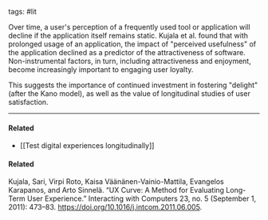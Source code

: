 tags: #lit 

Over time, a user's perception of a frequently used tool or application will decline if the application itself remains static. Kujala et al. found that with prolonged usage of an application, the impact of "perceived usefulness" of the application declined as a predictor of the attractiveness of software. Non-instrumental factors, in turn, including attractiveness and enjoyment, become increasingly important to engaging user loyalty. 

This suggests the importance of continued investment in fostering "delight" (after the Kano model), as well as the value of longitudinal studies of user satisfaction. 

---
#### Related
- [[Test digital experiences longitudinally]]

#### Related
Kujala, Sari, Virpi Roto, Kaisa Väänänen-Vainio-Mattila, Evangelos Karapanos, and Arto Sinnelä. “UX Curve: A Method for Evaluating Long-Term User Experience.” Interacting with Computers 23, no. 5 (September 1, 2011): 473–83. https://doi.org/10.1016/j.intcom.2011.06.005.
